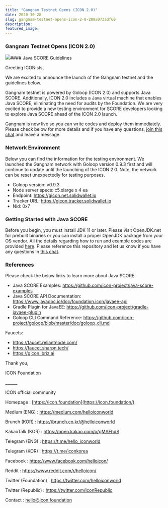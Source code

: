 ```yaml
---
title: "Gangnam Testnet Opens (ICON 2.0)"
date: 2020-10-28
slug: gangnam-testnet-opens-icon-2-0-209a073adf60
description:
featured_image:
---
```


### Gangnam Testnet Opens (ICON 2.0)

![](https://cdn-images-1.medium.com/max/800/1*K0qSA2tsK6yTIiwbXv1DJg.png)#### Java SCORE Guidelines

Greeting ICONists,

We are excited to announce the launch of the Gangnam testnet and the guidelines below.

Gangnam testnet is powered by Goloop (ICON 2.0) and supports Java SCORE. Additionally, ICON 2.0 includes a Java virtual machine that enables Java SCORE, eliminating the need for audits by the Foundation. We are very excited to provide a new testing environment for SCORE developers looking to explore Java SCORE ahead of the ICON 2.0 launch.

Gangnam is now live so you can write codes and deploy them immediately. Please check below for more details and if you have any questions, [join this chat](https://t.me/icondevs) and leave a message.

### Network Environment

Below you can find the information for the testing environment. We launched the Gangnam network with Goloop version 0.9.3 first and will continue to update until the launching of the ICON 2.0. Note, the network can be reset unexpectedly for testing purposes.

* Goloop version: v0.9.3.
* Node server specs: c5.xlarge x 4 ea
* Endpoint: <https://gicon.net.solidwallet.io>
* Tracker URL: <https://gicon.tracker.solidwallet.io>
* Nid: 0x7

### Getting Started with Java SCORE

Before you begin, you must install JDK 11 or later. Please visit OpenJDK.net for prebuilt binaries or you can install a proper OpenJDK package from your OS vendor. All the details regarding how to run and example codes are provided [here](https://github.com/icon-project/java-score-examples). Please reference this repository and let us know if you have any questions in [this chat](https://t.me/icondevs).

### References

Please check the below links to learn more about Java SCORE.

* Java SCORE Examples: <https://github.com/icon-project/java-score-examples>
* Java SCORE API Documentation: <https://www.javadoc.io/doc/foundation.icon/javaee-api>
* Gradle Plugin for JavaEE: <https://github.com/icon-project/gradle-javaee-plugin>
* Goloop CLI Command Reference: <https://github.com/icon-project/goloop/blob/master/doc/goloop_cli.md>

Faucets:

* <https://faucet.reliantnode.com/>
* <https://faucet.sharpn.tech/>
* <https://gicon.ibriz.ai>

Thank you,

ICON Foundation

\_\_\_\_\_\_

ICON official community

Homepage : [https://icon.foundation](https://icon.foundation/)

Medium (ENG) : <https://medium.com/helloiconworld>

Brunch (KOR) : <https://brunch.co.kr/@helloiconworld>

KakaoTalk (KOR) : <https://open.kakao.com/o/gMAFhdS>

Telegram (ENG) : <https://t.me/hello_iconworld>

Telegram (KOR) : <https://t.me/iconkorea>

Facebook : <https://www.facebook.com/helloicon/>

Reddit : <https://www.reddit.com/r/helloicon/>

Twitter (Foundation) : <https://twitter.com/helloiconworld>

Twitter (Republic) : <https://twitter.com/IconRepublic>

Contact : hello@icon.foundation

